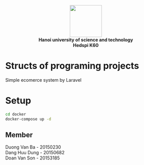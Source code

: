 <p align="center">
    <img src="https://www.northampton.ac.uk/wp-content/uploads/2015/10/Hanoi-University-of-Science-and-Technology-logo-200x300.png" width="100px"><br/>
    <b>Hanoi university of science and technology<br/>Hedspi K60</b>
</p>

# Structs of programing projects
Simple ecomerce system by Laravel

# Setup
```bash
cd docker
docker-compose up -d
```

## Member
Duong Van Ba  - 20150230<br/>
Dang Huu Dung - 20150682<br/>
Doan Van Son  - 20153185<br/>

